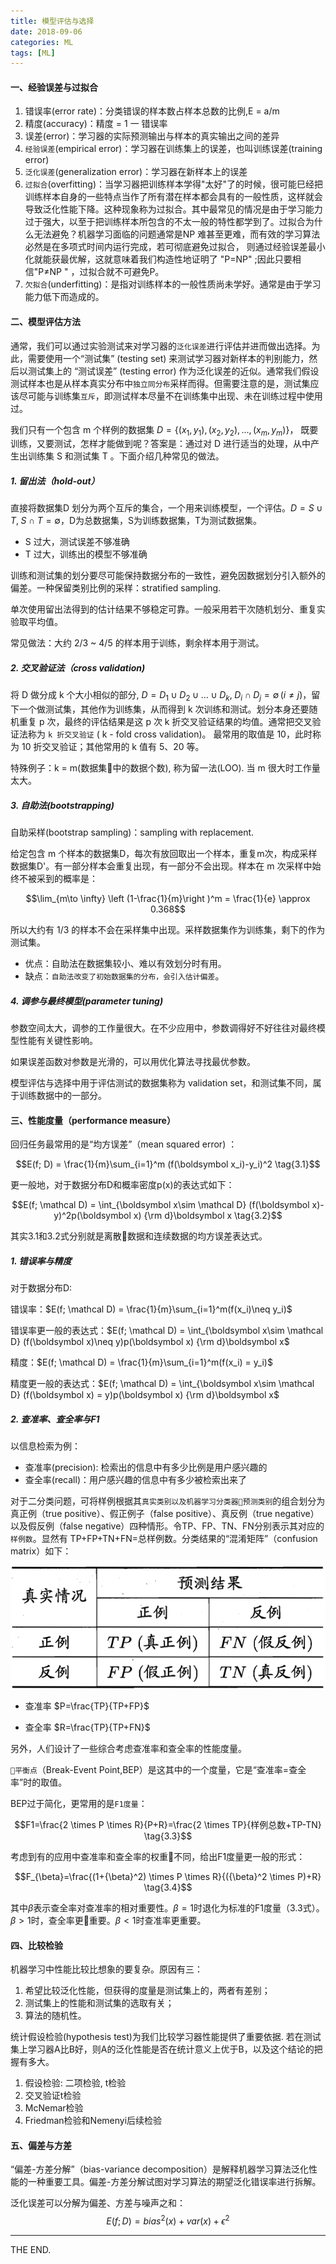 ```yaml
---
title: 模型评估与选择
date: 2018-09-06
categories: ML
tags: [ML]
---
```


#### 一、经验误差与过拟合

1. 错误率(error rate)：分类错误的样本数占样本总数的比例,E = a/m
2. 精度(accuracy)：精度 = 1 一 错误率
3. 误差(error)：学习器的实际预测输出与样本的真实输出之间的差异
4. `经验误差`(empirical error)：学习器在训练集上的误差，也叫训练误差(training error)
5. `泛化误差`(generalization error)：学习器在新样本上的误差
6. `过拟合`(overfitting)：当学习器把训练样本学得"太好"了的时候，很可能巳经把训练样本自身的一些特点当作了所有潜在样本都会具有的一般性质，这样就会导致泛化性能下降。这种现象称为过拟合。其中最常见的情况是由于学习能力过于强大，以至于把训练样本所包含的不太一般的特性都学到了。过拟合为什么无法避免？机器学习面临的问题通常是NP 难甚至更难，而有效的学习算法必然是在多项式时间内运行完成，若可彻底避免过拟合， 则通过经验误差最小化就能获最优解，这就意味着我们构造性地证明了 "P=NP" ;因此只要相信"P≠NP " ，过拟合就不可避免P。
7. `欠拟合`(underfitting)：是指对训练样本的一般性质尚未学好。通常是由于学习能力低下而造成的。

<!--more-->

#### 二、模型评估方法

通常，我们可以通过实验测试来对学习器的`泛化误差`进行评估并进而做出选择。为此，需要使用一个“测试集” (testing set) 来测试学习器对新样本的判别能力，然后以测试集上的 “测试误差” (testing error) 作为泛化误差的近似。通常我们假设测试样本也是从样本真实分布中`独立同分布`采样而得。但需要注意的是，测试集应该尽可能与训练集`互斥`，即测试样本尽量不在训练集中出现、未在训练过程中使用过。

我们只有一个包含 m 个样例的数据集 $D=\{(x_1, y_1), (x_2, y_2), ... , (x_m, y_m)\}$ ​， 既要训练，又要测试，怎样才能做到呢？答案是：通过对  D 进行适当的处理，从中产生出训练集 S 和测试集​ T 。下面介绍几种常见的做法。

##### 1. 留出法（hold-out）

直接将数据集D 划分为两个互斥的集合，一个用来训练模型，一个评估。$D = S\cup T, \; S\cap T = \emptyset$，D为总数据集，S为训练数据集，T为测试数据集。

- S 过大，测试误差不够准确
- T 过大，训练出的模型不够准确

训练和测试集的划分要尽可能保持数据分布的一致性，避免因数据划分引入额外的偏差。一种保留类别比例的采样：stratified sampling.

单次使用留出法得到的估计结果不够稳定可靠。一般采用若干次随机划分、重复实验取平均值。

常见做法：大约 2/3 ~ 4/5 的样本用于训练，剩余样本用于测试。

##### 2. 交叉验证法（cross validation)

将 D 做分成 k 个大小相似的部分, $D = D_1\cup D_2 \cup \ldots \cup D_k, \; D_i\cap D_j = \emptyset \, (i\neq j)$，留下一个做测试集，其他作为训练集，从而得到 k 次训练和测试。划分本身还要随机重复 p 次，最终的评估结果是这 p 次  k 折交叉验证结果的均值。通常把交叉验证法称为 `k 折交叉验证` (​ k - fold cross validation)。​ 最常用的取值是 10，此时称为 10 折交叉验证；其他常用的 k 值有 5、20 等。

特殊例子：k = m(数据集中的数据个数), 称为留一法(LOO). 当 m 很大时工作量太大。

##### 3. 自助法(bootstrapping)

自助采样(bootstrap sampling)：sampling with replacement.

给定包含 m 个样本的数据集D，每次有放回取出一个样本，重复m次，构成采样数据集D'。有一部分样本会重复出现，有一部分不会出现。样本在 m 次采样中始终不被采到的概率是：

$$\lim_{m\to \infty} \left (1-\frac{1}{m}\right )^m = \frac{1}{e} \approx 0.368$$

所以大约有 1/3 的样本不会在采样集中出现。采样数据集作为训练集，剩下的作为测试集。

- 优点：自助法在数据集较小、难以有效划分时有用。
- 缺点：`自助法改变了初始数据集的分布，会引入估计偏差`。

##### 4. 调参与最终模型(parameter tuning)

参数空间太大，调参的工作量很大。在不少应用中，参数调得好不好往往对最终模型性能有关键性影响。

如果误差函数对参数是光滑的，可以用优化算法寻找最优参数。

模型评估与选择中用于评估测试的数据集称为 validation set，和测试集不同，属于训练数据中的一部分。

#### 三、性能度量（performance measure）

回归任务最常用的是“均方误差”（mean squared error) ：

$$E(f; D) = \frac{1}{m}\sum_{i=1}^m (f(\boldsymbol x_i)-y_i)^2 \tag{3.1}$$

更一般地，对于数据分布D和概率密度p(x)的表达式如下：

$$E(f; \mathcal D) = \int_{\boldsymbol x\sim \mathcal D} (f(\boldsymbol x)-y)^2p(\boldsymbol x) {\rm d}\boldsymbol x \tag{3.2}$$

其实3.1和3.2式分别就是离散数据和连续数据的均方误差表达式。

##### 1. 错误率与精度

对于数据分布D:

错误率：$E(f; \mathcal D) = \frac{1}{m}\sum_{i=1}^m(f(x_i)\neq y_i)$

错误率更一般的表达式：$E(f; \mathcal D) = \int_{\boldsymbol x\sim \mathcal D} (f(\boldsymbol x)\neq y)p(\boldsymbol x) {\rm d}\boldsymbol x$

精度：$E(f; \mathcal D) = \frac{1}{m}\sum_{i=1}^m(f(x_i) = y_i)$

精度更一般的表达式：$E(f; \mathcal D) = \int_{\boldsymbol x\sim \mathcal D} (f(\boldsymbol x) = y)p(\boldsymbol x) {\rm d}\boldsymbol x$

##### 2. 查准率、查全率与F1

以信息检索为例：

- 查准率(precision): 检索出的信息中有多少比例是用户感兴趣的
- 查全率(recall)：用户感兴趣的信息中有多少被检索出来了

对于二分类问题，可将样例根据其`真实类别以及机器学习分类器预测类别`的组合划分为真正例（true positive）、假正例子（false positive）、真反例（true negative）以及假反例（false negative）四种情形。令TP、FP、TN、FN分别表示其对应的`样例数`。显然有 TP+FP+TN+FN=总样例数。分类结果的“混淆矩阵”（confusion matrix）如下：

![混淆矩阵](/src/imgs/1809/0906_confusionmatrix.png)

- 查准率 $P=\frac{TP}{TP+FP}$

- 查全率 $R=\frac{TP}{TP+FN}$

另外，人们设计了一些综合考虑查准率和查全率的性能度量。

`平衡点`（Break-Event Point,BEP）是这其中的一个度量，它是“查准率=查全率”时的取值。

BEP过于简化，更常用的是`F1度量`：

$$F1=\frac{2 \times P \times R}{P+R}=\frac{2 \times TP}{样例总数+TP-TN} \tag{3.3}$$

考虑到有的应用中查准率和查全率的权重不同，给出F1度量更一般的形式：

$$F_{\beta}=\frac{(1+{\beta}^2) \times P \times R}{({\beta}^2 \times P)+R} \tag{3.4}$$

其中$\beta$表示查全率对查准率的相对重要性。$\beta=1$时退化为标准的F1度量（3.3式）。$\beta > 1$时，查全率更重要。$\beta < 1$时查准率更重要。

#### 四、比较检验

机器学习中性能比较比想象的要复杂。原因有三：

1. 希望比较泛化性能，但获得的度量是测试集上的，两者有差别； 
2. 测试集上的性能和测试集的选取有关； 
3. 算法的随机性。

统计假设检验(hypothesis test)为我们比较学习器性能提供了重要依据. 若在测试集上学习器A比B好，则A的泛化性能是否在统计意义上优于B，以及这个结论的把握有多大。

1. 假设检验: 二项检验, t检验
2. 交叉验证t检验
3. McNemar检验
4. Friedman检验和Nemenyi后续检验

#### 五、偏差与方差

“偏差-方差分解”（bias-variance decomposition）是解释机器学习算法泛化性能的一种重要工具。偏差-方差分解试图对学习算法的期望泛化错误率进行拆解。

泛化误差可以分解为偏差、方差与噪声之和：
$$E(f;D)=bias^2(x)+var(x)+\epsilon^2$$


- - -
THE END.